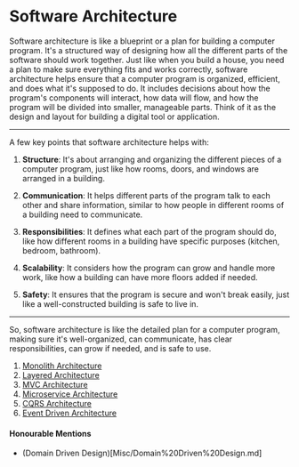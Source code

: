 # Software Architecture

Software architecture is like a blueprint or a plan for building a computer program. It's a structured way of designing how all the different parts of the software should work together. Just like when you build a house, you need a plan to make sure everything fits and works correctly, software architecture helps ensure that a computer program is organized, efficient, and does what it's supposed to do. It includes decisions about how the program's components will interact, how data will flow, and how the program will be divided into smaller, manageable parts. Think of it as the design and layout for building a digital tool or application.

---

A few key points that software architecture helps with:

1. **Structure**: It's about arranging and organizing the different pieces of a computer program, just like how rooms, doors, and windows are arranged in a building.

2. **Communication**: It helps different parts of the program talk to each other and share information, similar to how people in different rooms of a building need to communicate.

3. **Responsibilities**: It defines what each part of the program should do, like how different rooms in a building have specific purposes (kitchen, bedroom, bathroom).

4. **Scalability**: It considers how the program can grow and handle more work, like how a building can have more floors added if needed.

5. **Safety**: It ensures that the program is secure and won't break easily, just like a well-constructed building is safe to live in.

---

So, software architecture is like the detailed plan for a computer program, making sure it's well-organized, can communicate, has clear responsibilities, can grow if needed, and is safe to use.

1. [Monolith Architecture](Monolith%20Architecture.md)
2. [Layered Architecture](Layered%20Architecture.md)
3. [MVC Architecture](MVC%20Architecture.md)
4. [Microservice Architecture](Microservice%20Architecture.md)
5. [CQRS Architecture](CQRS%20Architecture.md)
6. [Event Driven Architecture](Event%20Driven%20Architecture.md)

#### Honourable Mentions

-   (Domain Driven Design)[Misc/Domain%20Driven%20Design.md]
